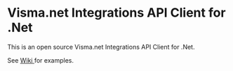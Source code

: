 # Visma.net Integrations API Client for .Net

This is an open source Visma.net Integrations API Client for .Net.

See [ Wiki ](wiki/Home) for examples.
